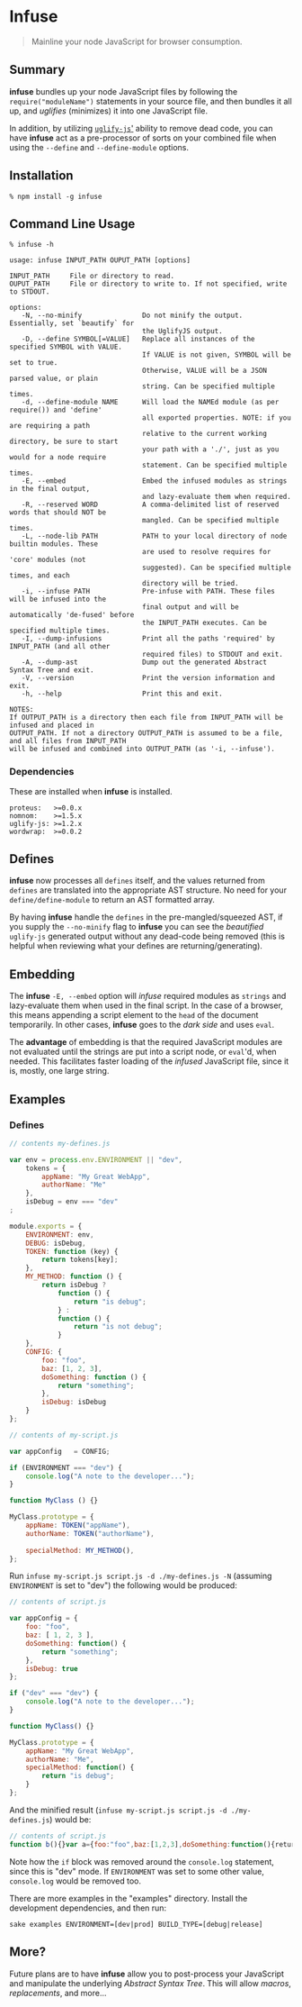 Infuse
======

> Mainline your node JavaScript for browser consumption.


Summary
-------

**infuse** bundles up your node JavaScript files by following the `require("moduleName")` statements in your source file, and then bundles it all up, and _uglifies_ (minimizes) it into one JavaScript file.

In addition, by utilizing [`uglify-js`'](https://github.com/mishoo/UglifyJS) ability to remove dead code, you can have **infuse** act as a pre-processor of sorts on your combined file when using the `--define` and `--define-module` options.


Installation
------------

~~~
% npm install -g infuse
~~~


Command Line Usage
------------------

~~~
% infuse -h

usage: infuse INPUT_PATH OUPUT_PATH [options]

INPUT_PATH     File or directory to read.
OUPUT_PATH     File or directory to write to. If not specified, write to STDOUT.

options:
   -N, --no-minify               Do not minify the output. Essentially, set `beautify` for
                                 the UglifyJS output.
   -D, --define SYMBOL[=VALUE]   Replace all instances of the specified SYMBOL with VALUE.
                                 If VALUE is not given, SYMBOL will be set to true.
                                 Otherwise, VALUE will be a JSON parsed value, or plain
                                 string. Can be specified multiple times.
   -d, --define-module NAME      Will load the NAMEd module (as per require()) and 'define'
                                 all exported properties. NOTE: if you are requiring a path
                                 relative to the current working directory, be sure to start
                                 your path with a './', just as you would for a node require
                                 statement. Can be specified multiple times.
   -E, --embed                   Embed the infused modules as strings in the final output,
                                 and lazy-evaluate them when required.
   -R, --reserved WORD           A comma-delimited list of reserved words that should NOT be
                                 mangled. Can be specified multiple times.
   -L, --node-lib PATH           PATH to your local directory of node builtin modules. These
                                 are used to resolve requires for 'core' modules (not
                                 suggested). Can be specified multiple times, and each
                                 directory will be tried.
   -i, --infuse PATH             Pre-infuse with PATH. These files will be infused into the
                                 final output and will be automatically 'de-fused' before
                                 the INPUT_PATH executes. Can be specified multiple times.
   -I, --dump-infusions          Print all the paths 'required' by INPUT_PATH (and all other
                                 required files) to STDOUT and exit.
   -A, --dump-ast                Dump out the generated Abstract Syntax Tree and exit.
   -V, --version                 Print the version information and exit.
   -h, --help                    Print this and exit.

NOTES:
If OUTPUT_PATH is a directory then each file from INPUT_PATH will be infused and placed in
OUTPUT_PATH. If not a directory OUTPUT_PATH is assumed to be a file, and all files from INPUT_PATH
will be infused and combined into OUTPUT_PATH (as '-i, --infuse').
~~~


### Dependencies ###

These are installed when **infuse** is installed.

~~~
proteus:   >=0.0.x
nomnom:    >=1.5.x
uglify-js: >=1.2.x
wordwrap:  >=0.0.2
~~~


Defines
-------

**infuse** now processes all `defines` itself, and the values returned from `defines` are translated into the appropriate AST structure. No need for your `define/define-module` to return an AST formatted array.

By having **infuse** handle the `defines` in the pre-mangled/squeezed AST, if you supply the `--no-minify` flag to **infuse** you can see the _beautified_ `uglify-js` generated output without any dead-code being removed (this is helpful when reviewing what your defines are returning/generating).


Embedding
---------

The **infuse** `-E, --embed` option will _infuse_ required modules as `strings` and lazy-evaluate them when used in the final script. In the case of a browser, this means appending a script element to the `head` of the document temporarily. In other cases, **infuse** goes to the _dark side_ and uses `eval`.

The **advantage** of embedding is that the required JavaScript modules are not evaluated until the strings are put into a script node, or `eval`'d, when needed. This facilitates faster loading of the _infused_ JavaScript file, since it is, mostly, one large string.


Examples
--------

### Defines ###

~~~js
// contents my-defines.js

var env = process.env.ENVIRONMENT || "dev",
    tokens = {
        appName: "My Great WebApp",
        authorName: "Me"
    },
    isDebug = env === "dev"
;

module.exports = {
    ENVIRONMENT: env,
    DEBUG: isDebug,
    TOKEN: function (key) {
        return tokens[key];
    },
    MY_METHOD: function () {
        return isDebug ?
            function () {
                return "is debug";
            } :
            function () {
                return "is not debug";
            }
    },
    CONFIG: {
        foo: "foo",
        baz: [1, 2, 3],
        doSomething: function () {
            return "something";
        },
        isDebug: isDebug
    }
};

// contents of my-script.js

var appConfig   = CONFIG;

if (ENVIRONMENT === "dev") {
    console.log("A note to the developer...");
}

function MyClass () {}

MyClass.prototype = {
    appName: TOKEN("appName"),
    authorName: TOKEN("authorName"),
    
    specialMethod: MY_METHOD(),
};
~~~

Run `infuse my-script.js script.js -d ./my-defines.js -N` (assuming `ENVIRONMENT` is set to "dev") the following would be produced:

~~~js
// contents of script.js

var appConfig = {
    foo: "foo",
    baz: [ 1, 2, 3 ],
    doSomething: function() {
        return "something";
    },
    isDebug: true
};

if ("dev" === "dev") {
    console.log("A note to the developer...");
}

function MyClass() {}

MyClass.prototype = {
    appName: "My Great WebApp",
    authorName: "Me",
    specialMethod: function() {
        return "is debug";
    }
};
~~~

And the minified result (`infuse my-script.js script.js -d ./my-defines.js`) would be:

~~~js
// contents of script.js
function b(){}var a={foo:"foo",baz:[1,2,3],doSomething:function(){return"something"},isDebug:true};console.log("A note to the developer..."),b.prototype={appName:"My Great WebApp",authorName:"Me",specialMethod:function(){return"is debug"}}
~~~

Note how the `if` block was removed around the `console.log` statement, since this is "dev" mode. If `ENVIRONMENT` was set to some other value, `console.log` would be removed too.

There are more examples in the "examples" directory. Install the development dependencies, and then run:

~~~
sake examples ENVIRONMENT=[dev|prod] BUILD_TYPE=[debug|release]
~~~


More?
-----

Future plans are to have **infuse** allow you to post-process your JavaScript and manipulate the underlying _Abstract Syntax Tree_. This will allow _macros_, _replacements_, and more...


